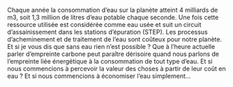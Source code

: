 Chaque année la consommation d’eau sur la planète atteint 4 milliards de m3, soit 1,3 million de litres d’eau potable chaque seconde. 
Une fois cette ressource utilisée est considérée comme eau usée et suit un circuit d’assainissement dans les stations d’épuration (STEP). 
Les processus d’acheminement et de traitement de l’eau sont coûteux pour notre planète. Et si je vous dis que sans eau rien n’est possible ?
 Que à l’heure actuelle parler d’empreinte carbone peut paraître dérisoire quand nous parlons de l’empreinte liée énergétique à la consommation de tout type d’eau.
 Et si nous commencions à percevoir la valeur des choses à partir de leur coût en eau ? Et si nous commencions à économiser l’eau simplement...
 
 